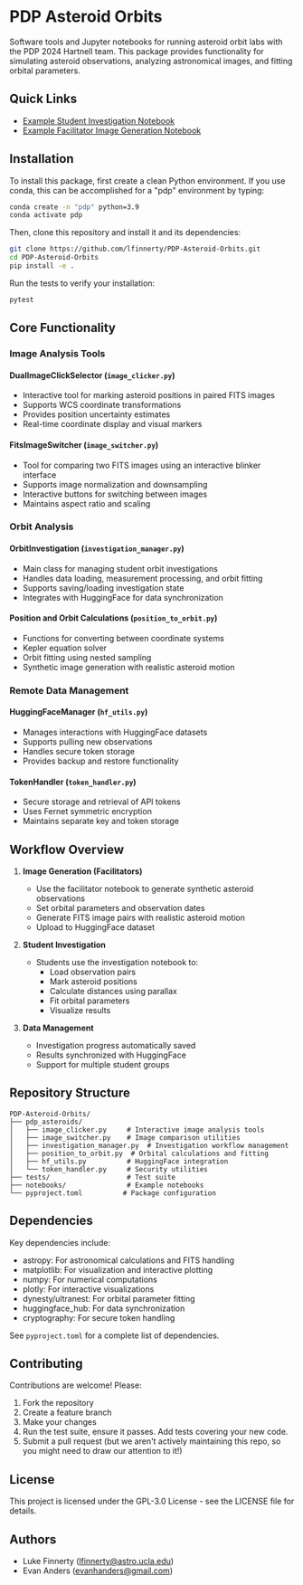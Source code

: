 # PDP Asteroid Orbits

Software tools and Jupyter notebooks for running asteroid orbit labs with the PDP 2024 Hartnell team. This package provides functionality for simulating asteroid observations, analyzing astronomical images, and fitting orbital parameters.

## Quick Links

- [Example Student Investigation Notebook](https://colab.research.google.com/drive/1aFKznQHYxGdu3Qqyb_sl_BuehrleEUx-?usp=sharing)
- [Example Facilitator Image Generation Notebook](https://colab.research.google.com/drive/1LTrjRjsOBlfpTeiKi8TaiWbeBhOCeynH?usp=sharing)

## Installation

To install this package, first create a clean Python environment. 
If you use conda, this can be accomplished for a "pdp" environment by typing:

```sh
conda create -n "pdp" python=3.9
conda activate pdp
```

Then, clone this repository and install it and its dependencies:

```sh
git clone https://github.com/lfinnerty/PDP-Asteroid-Orbits.git
cd PDP-Asteroid-Orbits
pip install -e .
```

Run the tests to verify your installation:

```sh
pytest
```

## Core Functionality

### Image Analysis Tools

#### DualImageClickSelector (`image_clicker.py`)
- Interactive tool for marking asteroid positions in paired FITS images
- Supports WCS coordinate transformations
- Provides position uncertainty estimates
- Real-time coordinate display and visual markers

#### FitsImageSwitcher (`image_switcher.py`)
- Tool for comparing two FITS images using an interactive blinker interface
- Supports image normalization and downsampling
- Interactive buttons for switching between images
- Maintains aspect ratio and scaling

### Orbit Analysis

#### OrbitInvestigation (`investigation_manager.py`)
- Main class for managing student orbit investigations
- Handles data loading, measurement processing, and orbit fitting
- Supports saving/loading investigation state
- Integrates with HuggingFace for data synchronization

#### Position and Orbit Calculations (`position_to_orbit.py`)
- Functions for converting between coordinate systems
- Kepler equation solver
- Orbit fitting using nested sampling
- Synthetic image generation with realistic asteroid motion

### Remote Data Management

#### HuggingFaceManager (`hf_utils.py`)
- Manages interactions with HuggingFace datasets
- Supports pulling new observations
- Handles secure token storage
- Provides backup and restore functionality

#### TokenHandler (`token_handler.py`)
- Secure storage and retrieval of API tokens
- Uses Fernet symmetric encryption
- Maintains separate key and token storage

## Workflow Overview

1. **Image Generation (Facilitators)**
   - Use the facilitator notebook to generate synthetic asteroid observations
   - Set orbital parameters and observation dates
   - Generate FITS image pairs with realistic asteroid motion
   - Upload to HuggingFace dataset

2. **Student Investigation**
   - Students use the investigation notebook to:
     - Load observation pairs
     - Mark asteroid positions
     - Calculate distances using parallax
     - Fit orbital parameters
     - Visualize results

3. **Data Management**
   - Investigation progress automatically saved
   - Results synchronized with HuggingFace
   - Support for multiple student groups

## Repository Structure

```
PDP-Asteroid-Orbits/
├── pdp_asteroids/
│   ├── image_clicker.py     # Interactive image analysis tools
│   ├── image_switcher.py    # Image comparison utilities
│   ├── investigation_manager.py  # Investigation workflow management
│   ├── position_to_orbit.py  # Orbital calculations and fitting
│   ├── hf_utils.py          # HuggingFace integration
│   └── token_handler.py     # Security utilities
├── tests/                   # Test suite
├── notebooks/               # Example notebooks
└── pyproject.toml          # Package configuration
```

## Dependencies

Key dependencies include:
- astropy: For astronomical calculations and FITS handling
- matplotlib: For visualization and interactive plotting
- numpy: For numerical computations
- plotly: For interactive visualizations
- dynesty/ultranest: For orbital parameter fitting
- huggingface_hub: For data synchronization
- cryptography: For secure token handling

See `pyproject.toml` for a complete list of dependencies.

## Contributing

Contributions are welcome! Please:
1. Fork the repository
2. Create a feature branch
3. Make your changes
4. Run the test suite, ensure it passes. Add tests covering your new code.
5. Submit a pull request (but we aren't actively maintaining this repo, so you might need to draw our attention to it!)

## License

This project is licensed under the GPL-3.0 License - see the LICENSE file for details.

## Authors

- Luke Finnerty (lfinnerty@astro.ucla.edu)
- Evan Anders (evanhanders@gmail.com)